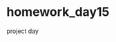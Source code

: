 # homework_day15

project day

<!--
        HTML EXERCISES

        1) Create a title for this webpage /
        2) Create a heading of your choice /
        3) Create an ordered list with some list items into it /
        4) Create a table with 5 columns and 4 rows /
        5) Add an image to each second cell of every row /
        6) Add a anchor link for every image /
        7) Merge together 2 table cells /
        8) Divide the page using a horizontal line /
        9) Create a container with a nested paragraph and a nested unordered list /
        10) Create a footer with some information about the page creator /

        CSS EXERCISES

        11) Give a maximum width to the body and center it into the page /
        12) Set every h1 to be centered /
        13) Change the color of each link in the page /
        14) Create a class with a border assigned to it
        15) Set the previously created table to have rounded corners /
        16) Add a margin between every paragraph /
        17) Create a class which changes font size and text weight when applied /
        18) Create a class to hide a piece of content /
        19) Add a green border to each <td> /
        20) Add a dotted red border to each <tr> (note: <tr> does not accept a border property)

        JS EXERCISES

        21) Given variables x = "John" and y = "Doe", write on the console "John <> Doe" /
        22) Create an object with properties such name, surname, email /
        23) Delete the email property from the previously created object /
        24) Create an array with 10 strings in it /
        25) Print in the console every string from the previous array /
        26) Create an array with 100 random numbers in it /
        27) Write a function to get the maximum and minimum values from the previously created array /
        28) Create an array of arrays, in which every array has 10 random numbers /
        29) Create a function that gets 2 arrays as parameters and returns the longest one /
        30) Create a function that gets 2 arrays of numbers as parameters and returns the one with the higher sum of values /

        DOM EXERCISES

        31) Get the element with an id of "container" from the page /
        32) Get every <td> element from the page /
        33) Use a loop for printing the text inside of every <td> element in the page 
        34) Write a function to change the heading of the page /
        35) Write a function to add an extra row to the table /
        36) Write a function to add a class of "test" to each row in the table
        37) Write a function to add a red background to every link in the page
        38) Console log "Page loaded" when the page is correctly loaded
        39) Write a function to add new items to a unordered list / 
        40) Write a function to empty a list

        EXTRA EXERCISES

        41) Add an eventListener to show an alert when the cursor hovers a link, displaying its href property
        42) Create a button that will hide every image on the page when clicked
        43) Create a button that will hide or show the table on the page when clicked
        44) Write a function for calculating the sum of every number inside all the table cells (if their content is numeric)
        45) Delete the last letter from the heading each time the user clicks on it
        46) Change the background color of a <td> if the user clicks on it
        47) Add a delete button at the bottom of the table, when clicked it should delete a random <td>
        48) Add automatically a pink border to a cell when the mouse hovers it
        49) Write a function to create a table with 4 rows and 3 columns programmatically and add it to the bottom of the page
        50) Write a function to remove the last table from the page

  
